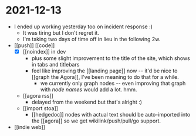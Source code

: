 # 2021-12-13

- I ended up working yesterday too on incident response :)
  - It was tiring but I don't regret it.
  - I'm taking two days of time off in lieu in the following 2w.
- [[push]] [[code]]
  - [x] [[noindex]] in dev
    - plus some slight improvement to the title of the site, which shows in tabs and titlebars
    - feel like improving the [[landing page]] now -- it'd be nice to [[graph the Agora]], I've been meaning to do that for a while.
      - we currently only graph nodes -- even improving that graph with *node names* would add a lot. hmm.
  - [[agora rss]]
    - delayed from the weekend but that's alright :)
  - [[import stoa]]
    - [[hedgedoc]] nodes with actual text should be auto-imported into the [[agora]] so we get wikilink/push/pull/go support.
- [[indie web]]